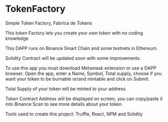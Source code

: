 # TokenFactory
Simple Token Factory, Fabrica de Tokens

This token Factory lets you create your own token with no coding knowledge

This DAPP runs on Binance Smart Chain and some testnets in Ethereum.

Solidity Contract will be updated soon with some improvements.


To use this app you must download Metamask extension or use a DAPP browser.
Open the app, enter a Name, Symbol, Total supply, choose if you want your token to be burnable
or/and mintable and click on Submit.

Total Supply of your token will be minted to your address.

Token Contract Address will be displayed on screen, you can copy/paste it into Binance Scan to see
more details about your token.

Tools used to create this project: Truffle, React, NPM and Solidity


